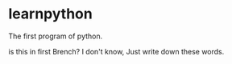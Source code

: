 # learnpython
The first program of python.

is this in first Brench?
I don't know, Just write down these words.
